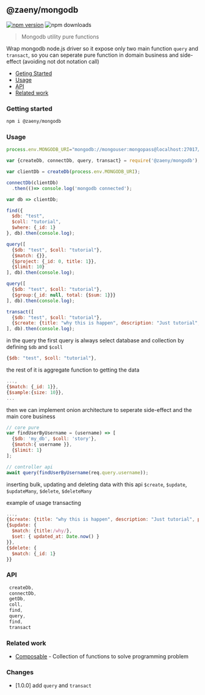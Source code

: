 ## @zaeny/mongodb

[![npm version](https://img.shields.io/npm/v/@zaeny/mongodb.svg)](https://www.npmjs.com/package/@zaeny/mongodb)
![npm downloads](https://img.shields.io/npm/dm/@zaeny/mongodb.svg)  

> Mongodb utility pure functions

Wrap mongodb node.js driver so it expose only two main function `query` and `transact`, so you can seperate pure function in domain business and side-effect (avoiding not dot notation call)

- [Geting Started](#getting-started)
- [Usage](#usage)
- [API](#api)
- [Related work](#related-work)

### Getting started 

```sh
npm i @zaeny/mongodb
```

### Usage 

```js
process.env.MONGODB_URI="mongodb://mongouser:mongopass@localhost:27017/test?authSource=admin&tls=false";

var {createDb, connectDb, query, transact} = require('@zaeny/mongodb');

var clientDb = createDb(process.env.MONGODB_URI);

connectDb(clientDb)
  .then(()=> console.log('mongodb connected');

var db => clientDb;

find({
  $db: "test",
  $coll: "tutorial",
  $where: {_id: 1}
}, db).then(console.log);

query([
  {$db: "test", $coll: "tutorial"},
  {$match: {}},
  {$project: {_id: 0, title: 1}},
  {$limit: 10}
], db).then(console.log);

query([
  {$db: "test", $coll: "tutorial"},
  {$group:{_id: null, total: {$sum: 1}}}
], db).then(console.log);

transact([
  {$db: "test", $coll: "tutorial"},
  {$create: {title: "why this is happen", description: "Just tutorial", published: false}}  
], db).then(console.log);
```

in the query the first query is always select database and collection by defining `$db` and `$coll`

```js
{$db: "test", $coll: "tutorial"},
```
the rest of it is aggregate function to getting the data
```js
...,
{$match: {_id: 1}},
{$sample:{size: 10}},
...
```

then we can implement onion architecture to seperate side-effect and the main core business

```js
// core pure
var findUserByUsername = (username) => [
  {$db: 'my_db', $coll: 'story'},
  {$match:{ username }},
  {$limit: 1}
];

// controller api
await query(findUserByUsername(req.query.username));
```
inserting bulk, updating and deleting data with this api 
`$create`, `$update`, `$updateMany`, `$delete`, `$deleteMany`

example of usage transacting

```js
...,
{$create: {title: "why this is happen", description: "Just tutorial", published: false}}
{$update: {
  $match: {title:/why/},
  $set: { updated_at: Date.now() }
}},
{$delete: {
  $match: {_id: 1}
}}
```

### API
```js
 createDb,
 connectDb,
 getDb,
 coll,
 find,
 query,
 find,
 transact
```

### Related work
- [Composable](https://github.com/azizzaeny/composable/tree/main) - Collection of functions to solve programming problem

### Changes
 - [1.0.0] add `query` and `transact`
